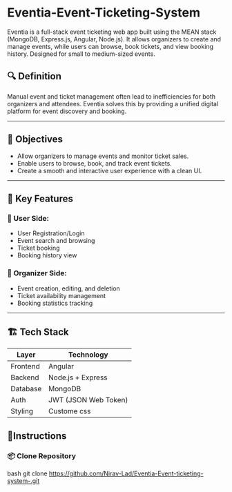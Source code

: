# Eventia-Event-Ticketing-System
Eventia is a full-stack event ticketing web app built using the MEAN stack (MongoDB, Express.js, Angular, Node.js). It allows organizers to create and manage events, while users can browse, book tickets, and view booking history. Designed for small to medium-sized events.

## 🔍 Definition

Manual event and ticket management often lead to inefficiencies for both organizers and attendees. Eventia solves this by providing a unified digital platform for event discovery and booking.

---

## 🎯 Objectives

- Allow organizers to manage events and monitor ticket sales.
- Enable users to browse, book, and track event tickets.
- Create a smooth and interactive user experience with a clean UI.

---

## 🧠 Key Features

### 👤 User Side:
- User Registration/Login
- Event search and browsing
- Ticket booking
- Booking history view

### 🎤 Organizer Side:
- Event creation, editing, and deletion
- Ticket availability management
- Booking statistics tracking

---

## 🏗️ Tech Stack

| Layer       | Technology          |
|-------------|---------------------|
| Frontend    | Angular             |
| Backend     | Node.js + Express   |
| Database    | MongoDB             |
| Auth        | JWT (JSON Web Token)|
| Styling     | Custome css         |

## 🔧Instructions

### 📦 Clone Repository

bash
git clone https://github.com/Nirav-Lad/Eventia-Event-ticketing-system-.git

